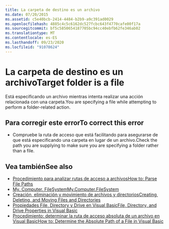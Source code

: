 ```yaml
---
title: La carpeta de destino es un archivo
ms.date: 07/20/2015
ms.assetid: c5e40bcb-2414-4484-b2b9-a9c391ad0029
ms.openlocfilehash: 4885c4c5c6162dc527fcbc643f4770cafe00f17a
ms.sourcegitcommit: bf5c5850654187705bc94cc40ebfb62fe346ab02
ms.translationtype: MT
ms.contentlocale: es-ES
ms.lasthandoff: 09/23/2020
ms.locfileid: "91078624"
---
```

# <a name="target-folder-is-a-file"></a><span data-ttu-id="d6c2c-102">La carpeta de destino es un archivo</span><span class="sxs-lookup"><span data-stu-id="d6c2c-102">Target folder is a file</span></span>

<span data-ttu-id="d6c2c-103">Está especificando un archivo mientras intenta realizar una acción relacionada con una carpeta.</span><span class="sxs-lookup"><span data-stu-id="d6c2c-103">You are specifying a file while attempting to perform a folder-related action.</span></span>  
  
## <a name="to-correct-this-error"></a><span data-ttu-id="d6c2c-104">Para corregir este error</span><span class="sxs-lookup"><span data-stu-id="d6c2c-104">To correct this error</span></span>  
  
- <span data-ttu-id="d6c2c-105">Compruebe la ruta de acceso que está facilitando para asegurarse de que está especificando una carpeta en lugar de un archivo.</span><span class="sxs-lookup"><span data-stu-id="d6c2c-105">Check the path you are supplying to make sure you are specifying a folder rather than a file.</span></span>  
  
## <a name="see-also"></a><span data-ttu-id="d6c2c-106">Vea también</span><span class="sxs-lookup"><span data-stu-id="d6c2c-106">See also</span></span>

- [<span data-ttu-id="d6c2c-107">Procedimiento para analizar rutas de acceso a archivos</span><span class="sxs-lookup"><span data-stu-id="d6c2c-107">How to: Parse File Paths</span></span>](../developing-apps/programming/drives-directories-files/how-to-parse-file-paths.md)
- [<span data-ttu-id="d6c2c-108">My. Computer. FileSystem</span><span class="sxs-lookup"><span data-stu-id="d6c2c-108">My.Computer.FileSystem</span></span>](xref:Microsoft.VisualBasic.FileIO.FileSystem)
- [<span data-ttu-id="d6c2c-109">Creación, eliminación y movimiento de archivos y directorios</span><span class="sxs-lookup"><span data-stu-id="d6c2c-109">Creating, Deleting, and Moving Files and Directories</span></span>](../developing-apps/programming/drives-directories-files/creating-deleting-and-moving-files-and-directories.md)
- <span data-ttu-id="d6c2c-110">[Propiedades File, Directory y Drive en Visual Basic](/previous-versions/visualstudio/visual-studio-2010/as4xcs58(v=vs.100))</span><span class="sxs-lookup"><span data-stu-id="d6c2c-110">[File, Directory, and Drive Properties in Visual Basic](/previous-versions/visualstudio/visual-studio-2010/as4xcs58(v=vs.100))</span></span>
- <span data-ttu-id="d6c2c-111">[Procedimiento: determinar la ruta de acceso absoluta de un archivo en Visual Basic](/previous-versions/visualstudio/visual-studio-2010/e00wt2d8(v=vs.100))</span><span class="sxs-lookup"><span data-stu-id="d6c2c-111">[How to: Determine the Absolute Path of a File in Visual Basic](/previous-versions/visualstudio/visual-studio-2010/e00wt2d8(v=vs.100))</span></span>
